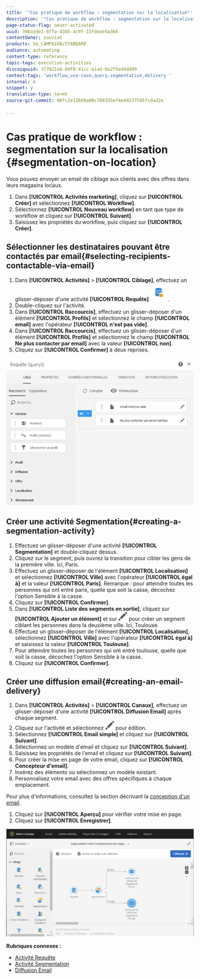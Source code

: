 ```yaml
---
title: '"Cas pratique de workflow : segmentation sur la localisation"'
description: '"Cas pratique de workflow : segmentation sur la localisation"'
page-status-flag: never-activated
uuid: 396a3de1-6ffa-4385-ac9f-15fdeae5a366
contentOwner: sauviat
products: SG_CAMPAIGN/STANDARD
audience: automating
content-type: reference
topic-tags: execution-activities
discoiquuid: 377821e6-69f8-41cc-a1ad-8a2f5ed4d409
context-tags: 'workflow,use-case,query,segmentation,delivery '
internal: n
snippet: y
translation-type: tm+mt
source-git-commit: 00fc2e12669a00c788355ef4e492375957cdad2e

---
```



# Cas pratique de workflow : segmentation sur la localisation {#segmentation-on-location}

Vous pouvez envoyer un email de ciblage aux clients avec des offres dans leurs magasins locaux.

1. Dans **[!UICONTROL Activités marketing]**, cliquez sur **[!UICONTROL Créer]** et sélectionnez **[!UICONTROL Workflow]**.
1. Sélectionnez **[!UICONTROL Nouveau workflow]** en tant que type de workflow et cliquez sur **[!UICONTROL Suivant]**.
1. Saisissez les propriétés du workflow, puis cliquez sur **[!UICONTROL Créer]**.

## Sélectionner les destinataires pouvant être contactés par email{#selecting-recipients-contactable-via-email}

1. Dans **[!UICONTROL Activités]** &gt; **[!UICONTROL Ciblage]**, effectuez un glisser-déposer d'une activité **[!UICONTROL Requête]** ![](assets/query.png).
1. Double-cliquez sur l'activité.
1. Dans **[!UICONTROL Raccourcis]**, effectuez un glisser-déposer d'un élément **[!UICONTROL Profils]** et sélectionnez le champ **[!UICONTROL email]** avec l'opérateur **[!UICONTROL n'est pas vide]**.
1. Dans **[!UICONTROL Raccourcis]**, effectuez un glisser-déposer d'un élément **[!UICONTROL Profils]** et sélectionnez le champ **[!UICONTROL Ne plus contacter par email]** avec la valeur **[!UICONTROL non]**.
1. Cliquez sur **[!UICONTROL Confirmer]** à deux reprises.

![](assets/wf-complement-query.png)

## Créer une activité Segmentation{#creating-a-segmentation-activity}

1. Effectuez un glisser-déposer d'une activité **[!UICONTROL Segmentation]** et double-cliquez dessus.
1. Cliquez sur le segment, puis ouvrez la transition pour cibler les gens de la première ville. Ici, Paris.
1. Effectuez un glisser-déposer de l'élément **[!UICONTROL Localisation]** et sélectionnez **[!UICONTROL Ville]** avec l'opérateur **[!UICONTROL égal à]** et la valeur **[!UICONTROL Paris]**.
Remarque : pour atteindre toutes les personnes qui ont entré paris, quelle que soit la casse, décochez l'option Sensible à la casse.
1. Cliquez sur **[!UICONTROL Confirmer]**.
1. Dans **[!UICONTROL Liste des segments en sortie]**, cliquez sur **[!UICONTROL Ajouter un élément]** et sur ![](assets/edit_darkgrey-24px.png) pour créer un segment ciblant les personnes dans la deuxième ville. Ici, Toulouse.
1. Effectuez un glisser-déposer de l'élément **[!UICONTROL Localisation]**, sélectionnez **[!UICONTROL Ville]** avec l'opérateur **[!UICONTROL égal à]** et saisissez la valeur **[!UICONTROL Toulouse]**.
1. Pour atteindre toutes les personnes qui ont entré toulouse, quelle que soit la casse, décochez l'option Sensible à la casse.
1. Cliquez sur **[!UICONTROL Confirmer]**.

## Créer une diffusion email{#creating-an-email-delivery}

1. Dans **[!UICONTROL Activités]** &gt; **[!UICONTROL Canaux]**, effectuez un glisser-déposer d'une activité **[!UICONTROL Diffusion Email]** après chaque segment.
1. Cliquez sur l'activité et sélectionnez ![](assets/edit_darkgrey-24px.png) pour édition.
1. Sélectionnez **[!UICONTROL Email simple]** et cliquez sur **[!UICONTROL Suivant]**.
1. Sélectionnez un modèle d'email et cliquez sur **[!UICONTROL Suivant]**.
1. Saisissez les propriétés de l'email et cliquez sur **[!UICONTROL Suivant]**.
1. Pour créer la mise en page de votre email, cliquez sur **[!UICONTROL Concepteur d'email]**.
1. Insérez des éléments ou sélectionnez un modèle existant.
1. Personnalisez votre email avec des offres spécifiques à chaque emplacement.

Pour plus d'informations, consultez la section décrivant la [conception d'un email](../../designing/using/designing-from-scratch.md#designing-an-email-content-from-scratch).

1. Cliquez sur **[!UICONTROL Aperçu]** pour vérifier votre mise en page.
1. Cliquez sur **[!UICONTROL Enregistrer]**.

![](assets/wf-segmentation-location.png)

**Rubriques connexes :**

* [Activité Requête](../../automating/using/query.md)
* [Activité Segmentation](../../automating/using/segmentation.md)
* [Diffusion Email ](../../automating/using/email-delivery.md)
